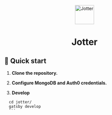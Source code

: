 <p align="center"> 
    <img alt="Jotter" src="https://i.imgur.com/5JiNxYS.png" width="60" />  
</p>
<h1 align="center">
  Jotter
</h1>

## 🚀 Quick start

1.  **Clone the repository.**

2.  **Configure MongoDB and Auth0 credentials.**

3.  **Develop**

````shell
  cd jotter/
  gatsby develop
  ```
````
